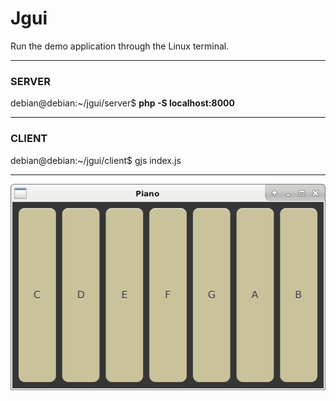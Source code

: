 # Jgui

Run the demo application through the Linux terminal.

---

### SERVER

debian@debian:~/jgui/server$ **php -S localhost:8000**

---

### CLIENT

debian@debian:~/jgui/client$ gjs index.js

---

![ScreenShot](https://raw.githubusercontent.com/Sambrax/Jgui/main/screenshot.png)
